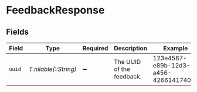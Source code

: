 # FeedbackResponse


## Fields

| Field                                | Type                                 | Required                             | Description                          | Example                              |
| ------------------------------------ | ------------------------------------ | ------------------------------------ | ------------------------------------ | ------------------------------------ |
| `uuid`                               | *T.nilable(::String)*                | :heavy_minus_sign:                   | The UUID of the feedback.            | 123e4567-e89b-12d3-a456-4266141740a0 |